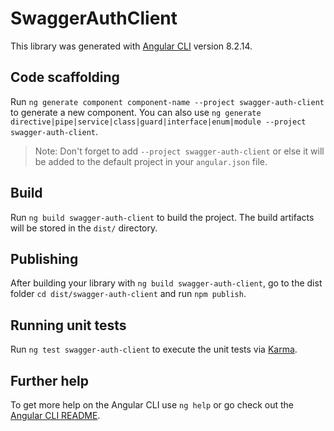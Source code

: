 # SwaggerAuthClient

This library was generated with [Angular CLI](https://github.com/angular/angular-cli) version 8.2.14.

## Code scaffolding

Run `ng generate component component-name --project swagger-auth-client` to generate a new component. You can also use `ng generate directive|pipe|service|class|guard|interface|enum|module --project swagger-auth-client`.
> Note: Don't forget to add `--project swagger-auth-client` or else it will be added to the default project in your `angular.json` file. 

## Build

Run `ng build swagger-auth-client` to build the project. The build artifacts will be stored in the `dist/` directory.

## Publishing

After building your library with `ng build swagger-auth-client`, go to the dist folder `cd dist/swagger-auth-client` and run `npm publish`.

## Running unit tests

Run `ng test swagger-auth-client` to execute the unit tests via [Karma](https://karma-runner.github.io).

## Further help

To get more help on the Angular CLI use `ng help` or go check out the [Angular CLI README](https://github.com/angular/angular-cli/blob/master/README.md).
